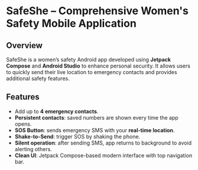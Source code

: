 # SafeShe – Comprehensive Women's Safety Mobile Application



## Overview
SafeShe is a women’s safety Android app developed using **Jetpack Compose** and **Android Studio** to enhance personal security. It allows users to quickly send their live location to emergency contacts and provides additional safety features.

## Features
- Add up to **4 emergency contacts**.
- **Persistent contacts**: saved numbers are shown every time the app opens.
- **SOS Button**: sends emergency SMS with your **real-time location**.
- **Shake-to-Send**: trigger SOS by shaking the phone.
- **Silent operation**: after sending SMS, app returns to background to avoid alerting others.
- **Clean UI**: Jetpack Compose-based modern interface with top navigation bar.
